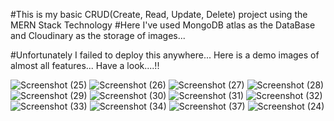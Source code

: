 #This is my basic CRUD(Create, Read, Update, Delete) project using the MERN Stack Technology
#Here I've used MongoDB atlas as the DataBase and Cloudinary as the storage of images...

#Unfortunately I failed to deploy this anywhere... Here is a demo images of almost all features... Have a look....!!

![Screenshot (25)](https://user-images.githubusercontent.com/93656781/204014218-5fc2e601-3486-4484-8148-131c31722f8c.png)
![Screenshot (26)](https://user-images.githubusercontent.com/93656781/204014228-493519ea-5ed0-43f7-b61f-3d222b975d2a.png)
![Screenshot (27)](https://user-images.githubusercontent.com/93656781/204014237-3c4f4d3d-e679-43dd-a913-ab265a161ca5.png)
![Screenshot (28)](https://user-images.githubusercontent.com/93656781/204014242-3b6ef86b-7a32-4c9d-b926-68a32454cf10.png)
![Screenshot (29)](https://user-images.githubusercontent.com/93656781/204014247-7496aaaf-8783-41b2-b0bd-f2fbda582e41.png)
![Screenshot (30)](https://user-images.githubusercontent.com/93656781/204014250-0583a87b-70c5-458f-b5dc-d93f5e625e08.png)
![Screenshot (31)](https://user-images.githubusercontent.com/93656781/204014252-a7925206-c7cf-453e-9220-44931c756b07.png)
![Screenshot (32)](https://user-images.githubusercontent.com/93656781/204014256-75aa8a50-4fad-4fdb-896e-074f8bc93445.png)
![Screenshot (33)](https://user-images.githubusercontent.com/93656781/204014259-b50ef545-0178-414c-b472-9c4e0cbaaa83.png)
![Screenshot (34)](https://user-images.githubusercontent.com/93656781/204014263-8664e32f-b2bf-4208-9200-4a16567a0f26.png)
![Screenshot (37)](https://user-images.githubusercontent.com/93656781/204014266-cdd26d67-b9dc-4bef-8daa-0d070294e255.png)
![Screenshot (24)](https://user-images.githubusercontent.com/93656781/204014270-8a0a642d-1e33-4644-85d0-590dd466b995.png)
